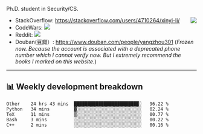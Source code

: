Ph.D. student in Security/CS.

<img align="right" src="https://github-readme-stats.vercel.app/api?username=li-xin-yi&count_private=true&show_icons=true&hide_title=true&theme=tokyonight" />

- StackOverflow: https://stackoverflow.com/users/4710264/xinyi-li/
- CodeWars: [![](https://www.codewars.com/users/xy-li/badges/micro)](https://www.codewars.com/users/xy-li/)
- Reddit: [![](https://img.shields.io/reddit/user-karma/combined/xy-li?style=social)](https://www.reddit.com/user/xy-li/)
- Douban(豆瓣）: https://www.douban.com/people/yangzhou301  (*Frozen now. Because the account is associated with a deprecated phone number which I cannot verify now. But I extremely recommend the books I marked on this website.*)

---

## 📊 Weekly development breakdown

<!--START_SECTION:waka-->
```text
Other    24 hrs 43 mins  ████████████████████████░   96.22 % 
Python   34 mins         ▓░░░░░░░░░░░░░░░░░░░░░░░░   02.24 % 
TeX      11 mins         ▒░░░░░░░░░░░░░░░░░░░░░░░░   00.77 % 
Bash     3 mins          ░░░░░░░░░░░░░░░░░░░░░░░░░   00.22 % 
C++      2 mins          ░░░░░░░░░░░░░░░░░░░░░░░░░   00.16 % 
```
<!--END_SECTION:waka-->
